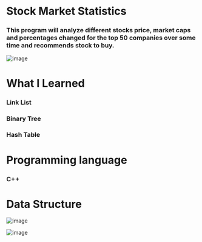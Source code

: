 <html lang="en">
<head>
    <meta charset="UTF-8">
    <meta name="viewport" content="width=device-width, initial-scale=1.0">
    <meta http-equiv="X-UA-Compatible" content="ie=edge">
</head>
<body>

<h1>Stock Market Statistics</h1>
<h3>This program will analyze different stocks price, market caps and percentages changed for the top 50 companies over some time and recommends stock to buy.</h3>

![image](https://user-images.githubusercontent.com/34757116/70516048-20e90400-1aeb-11ea-8f85-c90107623566.png)


<h1>What I Learned</h1>
<h3>Link List</h3>
<h3>Binary Tree</h3>
<h3>Hash Table</h3>
<h1>Programming language</h3>
<h3>C++</h3>

<h1>Data Structure</h1>

![image](https://user-images.githubusercontent.com/34757116/70516119-46760d80-1aeb-11ea-8434-969f8a848bc7.png)

![image](https://user-images.githubusercontent.com/34757116/70515905-f72fdd00-1aea-11ea-9b3f-5626256a30d0.png)



</body>
</html>
